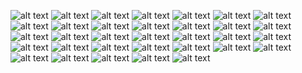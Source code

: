 ![alt text](<image (15).png>)
![alt text](<image (16).png>)
![alt text](<image (17).png>)
![alt text](<image (18).png>)
![alt text](<image (19).png>)
![alt text](<image (20).png>)
![alt text](<image (21).png>)
![alt text](<image (22).png>)
![alt text](<image (23).png>)
![alt text](<image (24).png>)
![alt text](<image (25).png>)
![alt text](<image (26).png>)
![alt text](<image (27).png>)
![alt text](<image (28).png>)
![alt text](<image (29).png>)
![alt text](<image (30).png>)
![alt text](<image (31).png>)
![alt text](<image (32).png>)
![alt text](<image (33).png>)
![alt text](image.png)
![alt text](<unknown (2).png>)
![alt text](<unknown (5).png>)
![alt text](<image (12).png>)
![alt text](<image (13).png>)
![alt text](<image (11).png>)
![alt text](<image (10).png>)
![alt text](<image (1).png>)
![alt text](<image (2).png>)
![alt text](<image (3).png>)
![alt text](<image (4).png>)
![alt text](<image (7).png>)
![alt text](<image (8).png>)
![alt text](<image (9).png>)